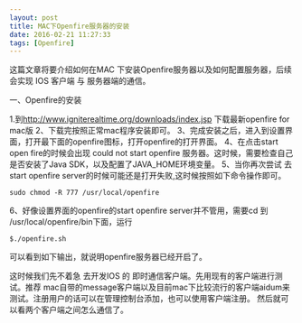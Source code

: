 ```yaml
---
layout: post
title: MAC下Openfire服务器的安装
date: 2016-02-21 11:27:33
tags: [Openfire]
---
```


这篇文章将要介绍如何在MAC 下安装Openfire服务器以及如何配置服务器，后续会实现 IOS 客户端 与 服务器端的通信。

一、Openfire的安装

1.到<a href = 'http://www.igniterealtime.org/downloads/index.jsp'>http://www.igniterealtime.org/downloads/index.jsp</a> 下载最新openfire for mac版
2、下载完按照正常mac程序安装即可。
3、完成安装之后，进入到设置界面，打开最下面的openfire图标，打开openfire的打开界面。
4、在点击start open fire的时候会出现 could not start openfire 服务器。这时候，需要检查自己是否安装了Java SDK，以及配置了JAVA_HOME环境变量。
5、当你再次尝试 去 start openfire server的时候可能还是打开失败,这时候按照如下命令操作即可。

	sudo chmod -R 777 /usr/local/openfire

6、好像设置界面的openfire的start openfire server并不管用，需要cd 到 /usr/local/openfire/bin下面，运行

	$./openfire.sh

可以看到如下输出，就说明openfire服务器已经开启了。

这时候我们先不着急 去开发IOS 的 即时通信客户端。先用现有的客户端进行测试。推荐 mac自带的message客户端以及目前mac下比较流行的客户端aidum来测试。注册用户的话可以在管理控制台添加，也可以使用客户端注册。
然后就可以看两个客户端之间怎么通信了。
